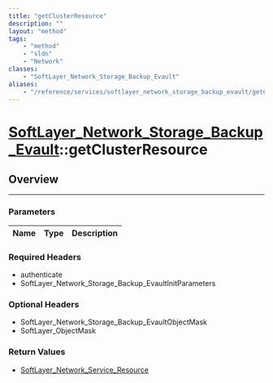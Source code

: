 ```yaml
---
title: "getClusterResource"
description: ""
layout: "method"
tags:
    - "method"
    - "sldn"
    - "Network"
classes:
    - "SoftLayer_Network_Storage_Backup_Evault"
aliases:
    - "/reference/services/softlayer_network_storage_backup_evault/getClusterResource"
---
```

# [SoftLayer_Network_Storage_Backup_Evault](/reference/services/SoftLayer_Network_Storage_Backup_Evault)::getClusterResource





## Overview 


-----

### Parameters 
|Name | Type | Description |
| --- | --- | --- |


### Required Headers
* authenticate
* SoftLayer_Network_Storage_Backup_EvaultInitParameters


### Optional Headers
* SoftLayer_Network_Storage_Backup_EvaultObjectMask
* SoftLayer_ObjectMask

### Return Values
* <a href='/reference/datatypes/SoftLayer_Network_Service_Resource'>SoftLayer_Network_Service_Resource </a>




